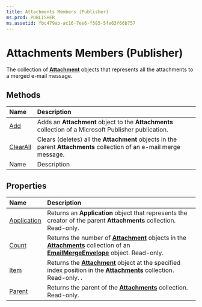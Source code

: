 ```yaml
---
title: Attachments Members (Publisher)
ms.prod: PUBLISHER
ms.assetid: fbc479ab-ac16-7ee6-f585-5fe63f66b757
---
```



# Attachments Members (Publisher)
The collection of  **[Attachment](attachment-object-publisher.md)** objects that represents all the attachments to a merged e-mail message.

## Methods



|**Name**|**Description**|
|:-----|:-----|
| [Add](attachments-add-method-publisher.md)|Adds an  **Attachment** object to the **Attachments** collection of a Microsoft Publisher publication.|
| [ClearAll](attachments-clearall-method-publisher.md)|Clears (deletes) all the  **Attachment** objects in the parent **Attachments** collection of an e-mail merge message.|
|Name|Description|

## Properties



|**Name**|**Description**|
|:-----|:-----|
| [Application](attachments-application-property-publisher.md)|Returns an  **Application** object that represents the creator of the parent **Attachments** collection. Read-only.|
| [Count](attachments-count-property-publisher.md)|Returns the number of  **[Attachment](attachment-object-publisher.md)** objects in the **[Attachments](attachments-object-publisher.md)** collection of an **[EmailMergeEnvelope](emailmergeenvelope-object-publisher.md)** object. Read-only.|
| [Item](attachments-item-property-publisher.md)|Returns the  **[Attachment](attachment-object-publisher.md)** object at the specified index position in the **[Attachments](attachments-object-publisher.md)** collection. Read-only. .|
| [Parent](attachments-parent-property-publisher.md)|Returns the parent of the  **[Attachments](attachments-object-publisher.md)** collection. Read-only.|

